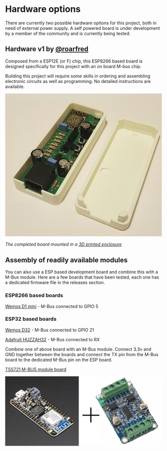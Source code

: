 # Hardware options

There are currently two possible hardware options for this project, both in need of external power supply. A self powered board is under development by a member of the community and is currently being tested. 

## Hardware v1 by [@roarfred](https://github.com/roarfred)
Composed from a ESP12E (or F) chip, this ESP8266 based board is designed specifically for this project with an on board M-bus chip.

Building this project will require some skills in ordering and assembling electronic circuits as well as programming. No detailed instructions are available.

![The HAN Reader Hardware](v1/img/HanReaderInEnclosure.PNG)

*The completed board mounted in a [3D printed enclosure](/Enclosure)*

## Assembly of readily available modules
You can also use a ESP based development board and combine this with a M-Bus module. Here are a few boards that have been tested, each one has a dedicated firmware file in the releases section. 

### ESP8266 based boards

[Wemos D1 mini](https://docs.wemos.cc/en/latest/d1/d1_mini.html) - M-Bus connected to GPIO 5

### ESP32 based boards

[Wemos D32](https://docs.wemos.cc/en/latest/d32/d32.html) - M-Bus connected to GPIO 21

[Adafruit HUZZAH32](https://www.adafruit.com/product/3405) - M-Bus connected to RX


Combine one of above board with an M-Bus module. Connect 3.3v and GND together between the boards and connect the TX pin from the M-Bus board to the dedicated M-Bus pin on the ESP board.

[TSS721 M-BUS module board](https://www.aliexpress.com/item/TSS721/32751482255.html)

![FeatherMbus](img/feather_3010-00_mbus_slave.jpg)
